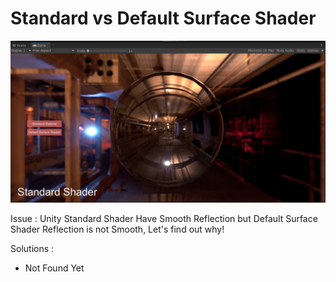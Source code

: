 # Standard vs Default Surface Shader

<img src="https://github.com/CycloneRing/Standard-vs-DefaultSurfaceShader/blob/main/preview.png">

Issue :
Unity Standard Shader Have Smooth Reflection but Default Surface Shader Reflection is not Smooth, Let's find out why!

Solutions :
- Not Found Yet
